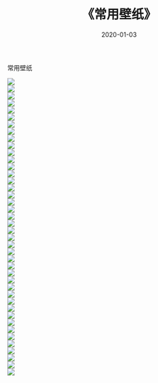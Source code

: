 ﻿---
layout: post
title:  《常用壁纸》
date:   2020-01-03
img: http://img.660000.xyz/Sharelink/壁纸/常用壁纸/000.jpg
categories: [美女, 清纯, 唯美]
---

常用壁纸

  ![](http://img.660000.xyz/Sharelink/壁纸/常用壁纸/001.jpg) <br> ![](http://img.660000.xyz/Sharelink/壁纸/常用壁纸/002.jpg) <br> ![](http://img.660000.xyz/Sharelink/壁纸/常用壁纸/003.jpg) <br> ![](http://img.660000.xyz/Sharelink/壁纸/常用壁纸/004.jpg) <br> ![](http://img.660000.xyz/Sharelink/壁纸/常用壁纸/005.jpg) <br> ![](http://img.660000.xyz/Sharelink/壁纸/常用壁纸/006.jpg) <br> ![](http://img.660000.xyz/Sharelink/壁纸/常用壁纸/007.jpg) <br> ![](http://img.660000.xyz/Sharelink/壁纸/常用壁纸/008.jpg) <br> ![](http://img.660000.xyz/Sharelink/壁纸/常用壁纸/009.jpg) <br> ![](http://img.660000.xyz/Sharelink/壁纸/常用壁纸/010.jpg) <br> ![](http://img.660000.xyz/Sharelink/壁纸/常用壁纸/011.jpg) <br> ![](http://img.660000.xyz/Sharelink/壁纸/常用壁纸/012.jpg) <br> ![](http://img.660000.xyz/Sharelink/壁纸/常用壁纸/013.jpg) <br> ![](http://img.660000.xyz/Sharelink/壁纸/常用壁纸/014.jpg) <br> ![](http://img.660000.xyz/Sharelink/壁纸/常用壁纸/015.jpg) <br> ![](http://img.660000.xyz/Sharelink/壁纸/常用壁纸/016.jpg) <br> ![](http://img.660000.xyz/Sharelink/壁纸/常用壁纸/017.jpg) <br> ![](http://img.660000.xyz/Sharelink/壁纸/常用壁纸/018.jpg) <br> ![](http://img.660000.xyz/Sharelink/壁纸/常用壁纸/019.jpg) <br> ![](http://img.660000.xyz/Sharelink/壁纸/常用壁纸/020.jpg) <br> ![](http://img.660000.xyz/Sharelink/壁纸/常用壁纸/021.jpg) <br> ![](http://img.660000.xyz/Sharelink/壁纸/常用壁纸/022.jpg) <br> ![](http://img.660000.xyz/Sharelink/壁纸/常用壁纸/023.jpg) <br> ![](http://img.660000.xyz/Sharelink/壁纸/常用壁纸/024.jpg) <br> ![](http://img.660000.xyz/Sharelink/壁纸/常用壁纸/025.jpg) <br> ![](http://img.660000.xyz/Sharelink/壁纸/常用壁纸/026.jpg) <br> ![](http://img.660000.xyz/Sharelink/壁纸/常用壁纸/027.jpg) <br> ![](http://img.660000.xyz/Sharelink/壁纸/常用壁纸/028.jpg) <br> ![](http://img.660000.xyz/Sharelink/壁纸/常用壁纸/029.jpg) <br> ![](http://img.660000.xyz/Sharelink/壁纸/常用壁纸/030.jpg) <br> ![](http://img.660000.xyz/Sharelink/壁纸/常用壁纸/031.jpg) <br> ![](http://img.660000.xyz/Sharelink/壁纸/常用壁纸/032.jpg) <br> ![](http://img.660000.xyz/Sharelink/壁纸/常用壁纸/033.jpg) <br> ![](http://img.660000.xyz/Sharelink/壁纸/常用壁纸/034.jpg) <br> ![](http://img.660000.xyz/Sharelink/壁纸/常用壁纸/035.jpg) <br> ![](http://img.660000.xyz/Sharelink/壁纸/常用壁纸/036.jpg) <br> ![](http://img.660000.xyz/Sharelink/壁纸/常用壁纸/037.jpg) <br> ![](http://img.660000.xyz/Sharelink/壁纸/常用壁纸/038.jpg) <br> ![](http://img.660000.xyz/Sharelink/壁纸/常用壁纸/039.jpg) <br> ![](http://img.660000.xyz/Sharelink/壁纸/常用壁纸/040.jpg) <br> ![](http://img.660000.xyz/Sharelink/壁纸/常用壁纸/041.jpg) <br> ![](http://img.660000.xyz/Sharelink/壁纸/常用壁纸/042.jpg) <br>